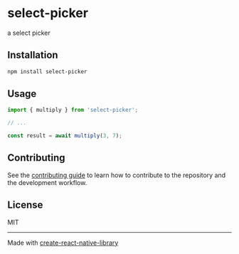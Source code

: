 # select-picker

a select picker

## Installation

```sh
npm install select-picker
```

## Usage


```js
import { multiply } from 'select-picker';

// ...

const result = await multiply(3, 7);
```


## Contributing

See the [contributing guide](CONTRIBUTING.md) to learn how to contribute to the repository and the development workflow.

## License

MIT

---

Made with [create-react-native-library](https://github.com/callstack/react-native-builder-bob)
